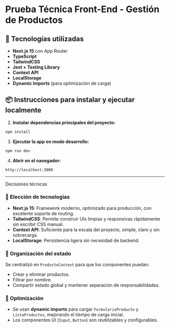 #  Prueba Técnica Front-End - Gestión de Productos

## 🚀 Tecnologías utilizadas

- **Next.js 15** con App Router
- **TypeScript**
- **TailwindCSS**
- **Jest + Testing Library**
- **Context API**
- **LocalStorage**
- **Dynamic Imports** (para optimización de carga)

## 📦 Instrucciones para instalar y ejecutar localmente

2. **Instalar dependencias principales del proyecto:**

```bash
npm install
```


3. **Ejecutar la app en modo desarrollo:**

```bash
npm run dev
```

4. **Abrir en el navegador:**

```
http://localhost:3000
```

---
Decisiones técnicas

### 🔹 Elección de tecnologías

- **Next.js 15**: Framework moderno, optimizado para producción, con excelente soporte de routing.
- **TailwindCSS**: Permite construir UIs limpias y responsivas rápidamente sin escribir CSS manual.
- **Context API**: Suficiente para la escala del proyecto, simple, claro y sin sobrecarga.
- **LocalStorage**: Persistencia ligera sin necesidad de backend.

### 🔹 Organización del estado

Se centralizó en `ProductoContext` para que los componentes puedan:
- Crear y eliminar productos.
- Filtrar por nombre.
- Compartir estado global y mantener separación de responsabilidades.

### 🔹 Optimización

- Se usan **dynamic imports** para cargar `FormularioProducto` y `ListaProductos`, mejorando el tiempo de carga inicial.
- Los componentes UI (`Input`, `Button`) son reutilizables y configurables.
